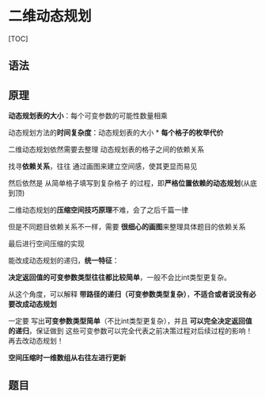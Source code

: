 # 二维动态规划

[TOC]

## 语法

## 原理

**动态规划表的大小**：每个可变参数的可能性数量相乘

动态规划方法的**时间复杂度**：动态规划表的大小 * **每个格子的枚举代价**



二维动态规划依然需要去整理 动态规划表的格子之间的依赖关系

找寻**依赖关系**，往往 通过画图来建立空间感，使其更显而易见

然后依然是 从简单格子填写到复杂格子 的过程，即**严格位置依赖的动态规划**(从底到顶)



二维动态规划的**压缩空间技巧原理**不难，会了之后千篇一律

但是不同题目依赖关系不一样，需要 **很细心的画图**来整理具体题目的依赖关系

最后进行空间压缩的实现



能改成动态规划的递归，**统一特征**：

**决定返回值的可变参数类型往往都比较简单**，一般不会比int类型更复杂。



从这个角度，可以解释 **带路径的递归（可变参数类型复杂）**，**不适合或者说没有必要改成动态规划**



一定要 写出**可变参数类型简单**（不比int类型更复杂），并且 **可以完全决定返回值的递归**，保证做到 这些可变参数可以完全代表之前决策过程对后续过程的影响！再去改动态规划！



**空间压缩时一维数组从右往左进行更新**

## 题目